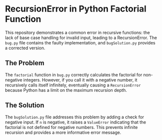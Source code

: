 # RecursionError in Python Factorial Function

This repository demonstrates a common error in recursive functions: the lack of base case handling for invalid input, leading to a RecursionError.  The `bug.py` file contains the faulty implementation, and `bugSolution.py` provides a corrected version.

## The Problem

The `factorial` function in `bug.py` correctly calculates the factorial for non-negative integers. However, if you call it with a negative number, it recursively calls itself infinitely, eventually causing a `RecursionError` because Python has a limit on the maximum recursion depth.

## The Solution

The `bugSolution.py` file addresses this problem by adding a check for negative input.  If `n` is negative, it raises a `ValueError` indicating that the factorial is not defined for negative numbers. This prevents infinite recursion and provides a more informative error message.
